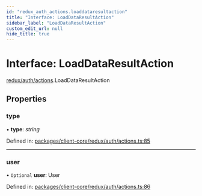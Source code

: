```yaml
---
id: "redux_auth_actions.loaddataresultaction"
title: "Interface: LoadDataResultAction"
sidebar_label: "LoadDataResultAction"
custom_edit_url: null
hide_title: true
---
```


# Interface: LoadDataResultAction

[redux/auth/actions](../modules/redux_auth_actions.md).LoadDataResultAction

## Properties

### type

• **type**: *string*

Defined in: [packages/client-core/redux/auth/actions.ts:85](https://github.com/xr3ngine/xr3ngine/blob/66a84a950/packages/client-core/redux/auth/actions.ts#L85)

___

### user

• `Optional` **user**: User

Defined in: [packages/client-core/redux/auth/actions.ts:86](https://github.com/xr3ngine/xr3ngine/blob/66a84a950/packages/client-core/redux/auth/actions.ts#L86)
